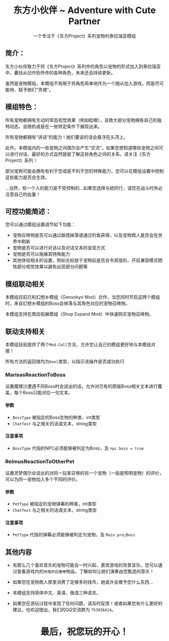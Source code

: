 <h1 align="center">东方小伙伴 ~ Adventure with Cute Partner</h1>

<div align="center">

一个专注于《东方Project》系列宠物的泰拉瑞亚模组

</div>

## 简介：

东方小伙伴致力于将《东方Project》系列中的角色以宠物的形式加入到泰拉瑞亚中，囊括从旧作到外传的各种角色，未来还会持续更新。

虽然是宠物模组，本模组不局限于将角色简单地作为一个随从加入游戏，而是尽可能地、赋予她们“灵魂”。

## 模组特色：

所有宠物都拥有生动的常态视觉效果（例如眨眼），且绝大部分宠物拥有自己的独特动态，会随机或是在一些特定条件下展现出来。

所有宠物都拥有“讲话”的能力！她们要说的话会悬浮在头顶上。

此外，本模组内的一些宠物之间偶尔会产生“交流”，如果您想知道哪些宠物之间可以进行对话，最好的方式自然就是了解这些角色之间的关系，请关注《东方Project》系列！

部分宠物可能会拥有有利于您或是不利于您的特殊能力，您可以在模组设置中控制这些能力是否会生效。

...当然，有一个人的能力是不受控制的...如果您选择与她同行，请您在战斗时务必注意自己的血量！

## 可控功能简述：

您可以通过模组设置调节如下功能：

- 宠物召唤物是否可以通过敌怪掉落或通过钓鱼获得，以及宠物商人是否会在世界中刷新
- 宠物是否可以进行对话以及对话文本的呈现方式
- 宠物是否可以施展其特殊能力
- 其他体验相关的设置，例如光标放于宠物前是否会令其隐形、开启兼容模式牺牲部分视觉效果以避免出现部分问题等

## 模组联动相关

本模组目前已和幻想乡模组（Gensokyo Mod）合作，当您同时开启这两个模组时，来自幻想乡模组的Boss会掉落与其角色对应的宠物召唤物。

本模组支持在商店拓展模组（Shop Expand Mod）中快速购买宠物召唤物。

## 联动支持相关

本模组目前提供了两个`Mod.Call`方法，允许您让自己的模组更好地与本模组对接！

所有方法的返回值均为`bool`类型，以指示该操作是否成功执行

### MarisasReactionToBoss

设置魔理沙遭遇不同Boss时会说出的话，允许对已有的原版Boss相关文本进行覆盖，每个Boss只能对应一句文本。

#### 参数

- `BossType` 被指定的Boss生物的种类，int类型
- `ChatText` 与之相关的话语文本，string类型

#### 注意事项

- `BossType` 代指的NPC必须能够被判定为Boss，及 `npc.boss = true`

### ReimusReactionToOtherPet

设置灵梦偶尔会说出的对同一玩家召唤的另一个宠物（一般是照明宠物）的评价，可以为同一宠物加入多个不同的评价。

#### 参数

- `PetType` 被指定的宠物弹幕的种类，int类型
- `ChatText` 与之相关的话语文本，string类型

#### 注意事项

- `PetType` 代指的弹幕必须能够被判定为宠物，及 `Main.projBoss`

## 其他内容

- 有那么几个喜欢音乐的宠物可能会一时兴起、更改游戏的背景音乐。您可以通过查看游戏内的`闹鬼的应援棒`物品，了解如何让她们演奏由您甄选的音乐！

- 如果您在宠物商人那里消费了足够多的钱币，她或许会赠予您什么东西...

- 本模组支持简体中文、英语、俄语三种语言。

- 如果您在游玩过程中发现了任何问题，请及时反馈！或者如果您有什么更好的建议，也欢迎提出，我们的QQ交流群为 `753836414`。

<h1 align="center">最后，祝您玩的开心！</h1>
